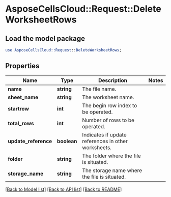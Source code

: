 # AsposeCellsCloud::Request::DeleteWorksheetRows 

## Load the model package
```perl
use AsposeCellsCloud::Request::DeleteWorksheetRows;
```

## Properties
Name | Type | Description | Notes
------------ | ------------- | ------------- | -------------
**name** | **string** | The file name. |
**sheet_name** | **string** | The worksheet name. |
**startrow** | **int** | The begin row index to be operated. |
**total_rows** | **int** | Number of rows to be operated. |
**update_reference** | **boolean** | Indicates if update references in other worksheets. |
**folder** | **string** | The folder where the file is situated. |
**storage_name** | **string** | The storage name where the file is situated. |  

[[Back to Model list]](../README.md#documentation-for-requests) [[Back to API list]](../README.md#documentation-for-api-endpoints) [[Back to README]](../README.md)

